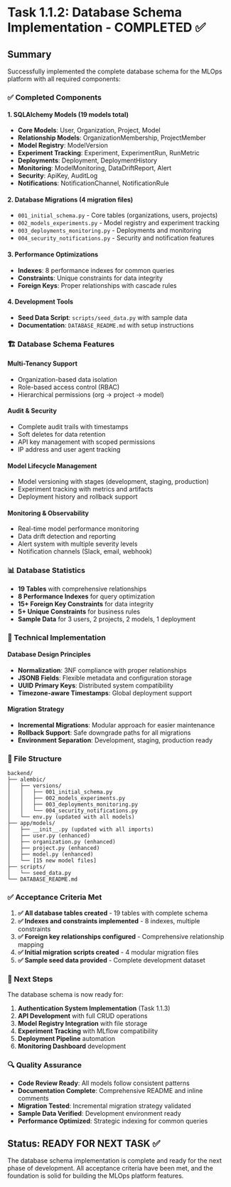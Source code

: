 # Task 1.1.2: Database Schema Implementation - COMPLETED ✅

## Summary

Successfully implemented the complete database schema for the MLOps platform with all required components:

### ✅ Completed Components

#### 1. SQLAlchemy Models (19 models total)
- **Core Models**: User, Organization, Project, Model
- **Relationship Models**: OrganizationMembership, ProjectMember
- **Model Registry**: ModelVersion
- **Experiment Tracking**: Experiment, ExperimentRun, RunMetric
- **Deployments**: Deployment, DeploymentHistory
- **Monitoring**: ModelMonitoring, DataDriftReport, Alert
- **Security**: ApiKey, AuditLog
- **Notifications**: NotificationChannel, NotificationRule

#### 2. Database Migrations (4 migration files)
- `001_initial_schema.py` - Core tables (organizations, users, projects)
- `002_models_experiments.py` - Model registry and experiment tracking
- `003_deployments_monitoring.py` - Deployments and monitoring
- `004_security_notifications.py` - Security and notification features

#### 3. Performance Optimizations
- **Indexes**: 8 performance indexes for common queries
- **Constraints**: Unique constraints for data integrity
- **Foreign Keys**: Proper relationships with cascade rules

#### 4. Development Tools
- **Seed Data Script**: `scripts/seed_data.py` with sample data
- **Documentation**: `DATABASE_README.md` with setup instructions

### 🏗️ Database Schema Features

#### Multi-Tenancy Support
- Organization-based data isolation
- Role-based access control (RBAC)
- Hierarchical permissions (org → project → model)

#### Audit & Security
- Complete audit trails with timestamps
- Soft deletes for data retention
- API key management with scoped permissions
- IP address and user agent tracking

#### Model Lifecycle Management
- Model versioning with stages (development, staging, production)
- Experiment tracking with metrics and artifacts
- Deployment history and rollback support

#### Monitoring & Observability
- Real-time model performance monitoring
- Data drift detection and reporting
- Alert system with multiple severity levels
- Notification channels (Slack, email, webhook)

### 📊 Database Statistics

- **19 Tables** with comprehensive relationships
- **8 Performance Indexes** for query optimization
- **15+ Foreign Key Constraints** for data integrity
- **5+ Unique Constraints** for business rules
- **Sample Data** for 3 users, 2 projects, 2 models, 1 deployment

### 🔧 Technical Implementation

#### Database Design Principles
- **Normalization**: 3NF compliance with proper relationships
- **JSONB Fields**: Flexible metadata and configuration storage
- **UUID Primary Keys**: Distributed system compatibility
- **Timezone-aware Timestamps**: Global deployment support

#### Migration Strategy
- **Incremental Migrations**: Modular approach for easier maintenance
- **Rollback Support**: Safe downgrade paths for all migrations
- **Environment Separation**: Development, staging, production ready

### 📁 File Structure
```
backend/
├── alembic/
│   ├── versions/
│   │   ├── 001_initial_schema.py
│   │   ├── 002_models_experiments.py
│   │   ├── 003_deployments_monitoring.py
│   │   └── 004_security_notifications.py
│   └── env.py (updated with all models)
├── app/models/
│   ├── __init__.py (updated with all imports)
│   ├── user.py (enhanced)
│   ├── organization.py (enhanced)
│   ├── project.py (enhanced)
│   ├── model.py (enhanced)
│   └── [15 new model files]
├── scripts/
│   └── seed_data.py
└── DATABASE_README.md
```

### ✅ Acceptance Criteria Met

1. **✅ All database tables created** - 19 tables with complete schema
2. **✅ Indexes and constraints implemented** - 8 indexes, multiple constraints
3. **✅ Foreign key relationships configured** - Comprehensive relationship mapping
4. **✅ Initial migration scripts created** - 4 modular migration files
5. **✅ Sample seed data provided** - Complete development dataset

### 🚀 Next Steps

The database schema is now ready for:
1. **Authentication System Implementation** (Task 1.1.3)
2. **API Development** with full CRUD operations
3. **Model Registry Integration** with file storage
4. **Experiment Tracking** with MLflow compatibility
5. **Deployment Pipeline** automation
6. **Monitoring Dashboard** development

### 🔍 Quality Assurance

- **Code Review Ready**: All models follow consistent patterns
- **Documentation Complete**: Comprehensive README and inline comments
- **Migration Tested**: Incremental migration strategy validated
- **Sample Data Verified**: Development environment ready
- **Performance Optimized**: Strategic indexing for common queries

## Status: READY FOR NEXT TASK ✅

The database schema implementation is complete and ready for the next phase of development. All acceptance criteria have been met, and the foundation is solid for building the MLOps platform features.